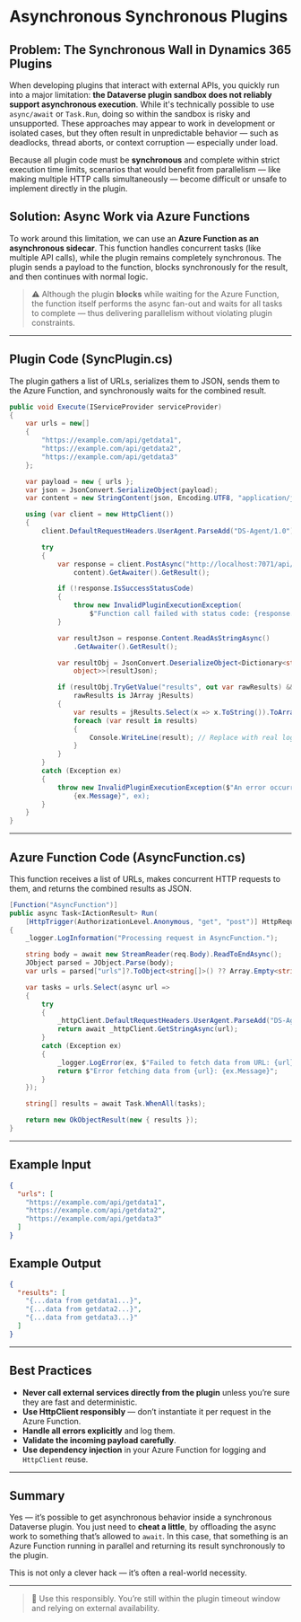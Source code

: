 # Asynchronous Synchronous Plugins

## Problem: The Synchronous Wall in Dynamics 365 Plugins

When developing plugins that interact with external APIs, you quickly run into
a major limitation: **the Dataverse plugin sandbox does not reliably support
asynchronous execution**. While it's technically possible to use `async/await`
or `Task.Run`, doing so within the sandbox is risky and unsupported. These
approaches may appear to work in development or isolated cases, but they often
result in unpredictable behavior — such as deadlocks, thread aborts, or
context corruption — especially under load.

Because all plugin code must be **synchronous** and complete within strict
execution time limits, scenarios that would benefit from parallelism — like
making multiple HTTP calls simultaneously — become difficult or unsafe to
implement directly in the plugin.

## Solution: Async Work via Azure Functions

To work around this limitation, we can use an **Azure Function as an
asynchronous sidecar**. This function handles concurrent tasks (like multiple
API calls), while the plugin remains completely synchronous. The plugin sends a
payload to the function, blocks synchronously for the result, and then continues
with normal logic.

> ⚠️ Although the plugin **blocks** while waiting for the Azure Function, the
> function itself performs the async fan-out and waits for all tasks to complete
> — thus delivering parallelism without violating plugin constraints.

---

## Plugin Code (SyncPlugin.cs)

The plugin gathers a list of URLs, serializes them to JSON, sends them to the
Azure Function, and synchronously waits for the combined result.

```csharp
public void Execute(IServiceProvider serviceProvider)
{
    var urls = new[]
    {
        "https://example.com/api/getdata1",
        "https://example.com/api/getdata2",
        "https://example.com/api/getdata3"
    };

    var payload = new { urls };
    var json = JsonConvert.SerializeObject(payload);
    var content = new StringContent(json, Encoding.UTF8, "application/json");

    using (var client = new HttpClient())
    {
        client.DefaultRequestHeaders.UserAgent.ParseAdd("DS-Agent/1.0");

        try
        {
            var response = client.PostAsync("http://localhost:7071/api/FanOut",
                content).GetAwaiter().GetResult();

            if (!response.IsSuccessStatusCode)
            {
                throw new InvalidPluginExecutionException(
                    $"Function call failed with status code: {response.StatusCode}");
            }

            var resultJson = response.Content.ReadAsStringAsync()
                .GetAwaiter().GetResult();

            var resultObj = JsonConvert.DeserializeObject<Dictionary<string,
                object>>(resultJson);

            if (resultObj.TryGetValue("results", out var rawResults) &&
                rawResults is JArray jResults)
            {
                var results = jResults.Select(x => x.ToString()).ToArray();
                foreach (var result in results)
                {
                    Console.WriteLine(result); // Replace with real logic
                }
            }
        }
        catch (Exception ex)
        {
            throw new InvalidPluginExecutionException($"An error occurred:
                {ex.Message}", ex);
        }
    }
}
```

---

## Azure Function Code (AsyncFunction.cs)

This function receives a list of URLs, makes concurrent HTTP requests to them,
and returns the combined results as JSON.

```csharp
[Function("AsyncFunction")]
public async Task<IActionResult> Run(
    [HttpTrigger(AuthorizationLevel.Anonymous, "get", "post")] HttpRequest req)
{
    _logger.LogInformation("Processing request in AsyncFunction.");

    string body = await new StreamReader(req.Body).ReadToEndAsync();
    JObject parsed = JObject.Parse(body);
    var urls = parsed["urls"]?.ToObject<string[]>() ?? Array.Empty<string>();

    var tasks = urls.Select(async url =>
    {
        try
        {
            _httpClient.DefaultRequestHeaders.UserAgent.ParseAdd("DS-Agent/1.0");
            return await _httpClient.GetStringAsync(url);
        }
        catch (Exception ex)
        {
            _logger.LogError(ex, $"Failed to fetch data from URL: {url}");
            return $"Error fetching data from {url}: {ex.Message}";
        }
    });

    string[] results = await Task.WhenAll(tasks);

    return new OkObjectResult(new { results });
}
```

---

## Example Input

```json
{
  "urls": [
    "https://example.com/api/getdata1",
    "https://example.com/api/getdata2",
    "https://example.com/api/getdata3"
  ]
}
```

## Example Output

```json
{
  "results": [
    "{...data from getdata1...}",
    "{...data from getdata2...}",
    "{...data from getdata3...}"
  ]
}
```

---

## Best Practices

- **Never call external services directly from the plugin** unless you’re sure
  they are fast and deterministic.
- **Use HttpClient responsibly** — don’t instantiate it per request in the Azure
  Function.
- **Handle all errors explicitly** and log them.
- **Validate the incoming payload carefully**.
- **Use dependency injection** in your Azure Function for logging and
  `HttpClient` reuse.

---

## Summary

Yes — it’s possible to get asynchronous behavior inside a synchronous Dataverse
plugin. You just need to **cheat a little**, by offloading the async work to
something that’s allowed to `await`. In this case, that something is an Azure
Function running in parallel and returning its result synchronously to the
plugin.

This is not only a clever hack — it’s often a real-world necessity.

---

> 🧪 Use this responsibly. You’re still within the plugin timeout window and
> relying on external availability.